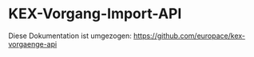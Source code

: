 # KEX-Vorgang-Import-API 

Diese Dokumentation ist umgezogen: https://github.com/europace/kex-vorgaenge-api
